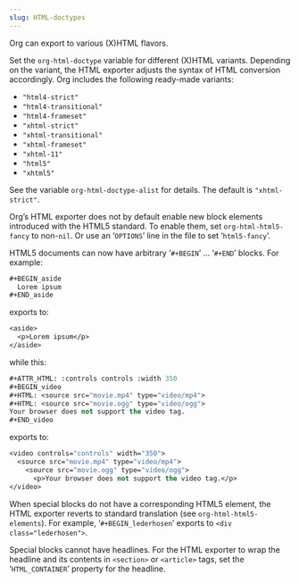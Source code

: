 ```yaml
---
slug: HTML-doctypes
---
```


Org can export to various (X)HTML flavors.

Set the `org-html-doctype` variable for different (X)HTML variants. Depending on the variant, the HTML exporter adjusts the syntax of HTML conversion accordingly. Org includes the following ready-made variants:

*   `"html4-strict"`
*   `"html4-transitional"`
*   `"html4-frameset"`
*   `"xhtml-strict"`
*   `"xhtml-transitional"`
*   `"xhtml-frameset"`
*   `"xhtml-11"`
*   `"html5"`
*   `"xhtml5"`

See the variable `org-html-doctype-alist` for details. The default is `"xhtml-strict"`.

Org’s HTML exporter does not by default enable new block elements introduced with the HTML5 standard. To enable them, set `org-html-html5-fancy` to non-`nil`. Or use an ‘`OPTIONS`’ line in the file to set ‘`html5-fancy`’.

HTML5 documents can now have arbitrary ‘`#+BEGIN`’ … ‘`#+END`’ blocks. For example:

```lisp
#+BEGIN_aside
  Lorem ipsum
#+END_aside
```

exports to:

```lisp
<aside>
  <p>Lorem ipsum</p>
</aside>
```

while this:

```lisp
#+ATTR_HTML: :controls controls :width 350
#+BEGIN_video
#+HTML: <source src="movie.mp4" type="video/mp4">
#+HTML: <source src="movie.ogg" type="video/ogg">
Your browser does not support the video tag.
#+END_video
```

exports to:

```lisp
<video controls="controls" width="350">
  <source src="movie.mp4" type="video/mp4">
    <source src="movie.ogg" type="video/ogg">
      <p>Your browser does not support the video tag.</p>
</video>
```

When special blocks do not have a corresponding HTML5 element, the HTML exporter reverts to standard translation (see `org-html-html5-elements`). For example, ‘`#+BEGIN_lederhosen`’ exports to `<div class="lederhosen">`.

Special blocks cannot have headlines. For the HTML exporter to wrap the headline and its contents in `<section>` or `<article>` tags, set the ‘`HTML_CONTAINER`’ property for the headline.
